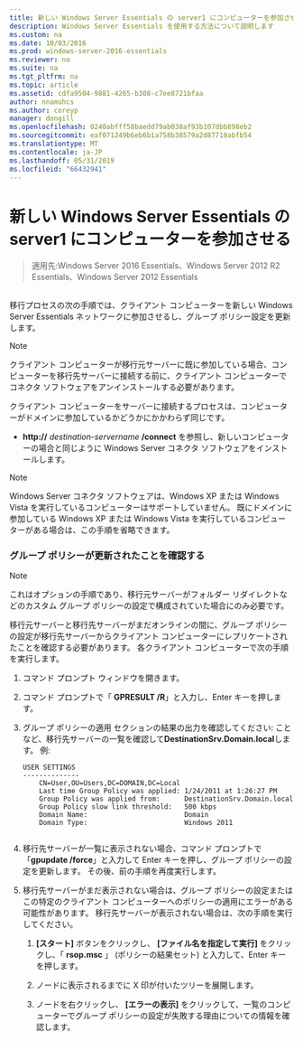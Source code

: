 ```yaml
---
title: 新しい Windows Server Essentials の server1 にコンピューターを参加させる
description: Windows Server Essentials を使用する方法について説明します
ms.custom: na
ms.date: 10/03/2016
ms.prod: windows-server-2016-essentials
ms.reviewer: na
ms.suite: na
ms.tgt_pltfrm: na
ms.topic: article
ms.assetid: cdfa9504-9881-4265-b308-c7ee8721bfaa
author: nnamuhcs
ms.author: coreyp
manager: dongill
ms.openlocfilehash: 0240abfff58baedd79ab038af93b107dbb898eb2
ms.sourcegitcommit: eaf071249b6eb6b1a758b38579a2d87710abfb54
ms.translationtype: MT
ms.contentlocale: ja-JP
ms.lasthandoff: 05/31/2019
ms.locfileid: "66432941"
---
```

# <a name="join-computers-to-the-new-windows-server-essentials-server1"></a>新しい Windows Server Essentials の server1 にコンピューターを参加させる

>適用先:Windows Server 2016 Essentials、Windows Server 2012 R2 Essentials、Windows Server 2012 Essentials

##  <a name="BKMK_JoinComputers"></a>   
 移行プロセスの次の手順では、クライアント コンピューターを新しい Windows Server Essentials ネットワークに参加させるし、グループ ポリシー設定を更新します。  
  
> [!NOTE]
>  クライアント コンピューターが移行元サーバーに既に参加している場合、コンピューターを移行先サーバーに接続する前に、クライアント コンピューターでコネクタ ソフトウェアをアンインストールする必要があります。  
  
 クライアント コンピューターをサーバーに接続するプロセスは、コンピューターがドメインに参加しているかどうかにかかわらず同じです。  
  
- **http://** <em>destination-servername</em> **/connect** を参照し、新しいコンピューターの場合と同じように Windows Server コネクタ ソフトウェアをインストールします。  
  
> [!NOTE]
>  Windows Server コネクタ ソフトウェアは、Windows XP または Windows Vista を実行しているコンピューターはサポートしていません。 既にドメインに参加している Windows XP または Windows Vista を実行しているコンピューターがある場合は、この手順を省略できます。  
  
### <a name="ensure-that-group-policy-has-updated"></a>グループ ポリシーが更新されたことを確認する  
  
> [!NOTE]
>  これはオプションの手順であり、移行元サーバーがフォルダー リダイレクトなどのカスタム グループ ポリシーの設定で構成されていた場合にのみ必要です。  
  
 移行元サーバーと移行先サーバーがまだオンラインの間に、グループ ポリシーの設定が移行先サーバーからクライアント コンピューターにレプリケートされたことを確認する必要があります。 各クライアント コンピューターで次の手順を実行します。  
  
1.  コマンド プロンプト ウィンドウを開きます。  
  
2.  コマンド プロンプトで「 **GPRESULT /R**」と入力し、Enter キーを押します。  
  
3.  グループ ポリシーの適用 セクションの結果の出力を確認してください: ことなど、移行先サーバーの一覧を確認して**DestinationSrv.Domain.local**します。 例:  
  
    ```  
    USER SETTINGS  
    --------------  
        CN=User,OU=Users,DC=DOMAIN,DC=Local  
        Last time Group Policy was applied: 1/24/2011 at 1:26:27 PM  
        Group Policy was applied from:      DestinationSrv.Domain.local  
        Group Policy slow link threshold:   500 kbps  
        Domain Name:                        Domain  
        Domain Type:                        Windows 2011  
  
    ```  
  
4.  移行先サーバーが一覧に表示されない場合、コマンド プロンプトで「**gpupdate /force**」と入力して Enter キーを押し、グループ ポリシーの設定を更新します。 その後、前の手順を再度実行します。  
  
5.  移行先サーバーがまだ表示されない場合は、グループ ポリシーの設定またはこの特定のクライアント コンピューターへのポリシーの適用にエラーがある可能性があります。 移行先サーバーが表示されない場合は、次の手順を実行してください。  
  
    1.  **[スタート]** ボタンをクリックし、 **[ファイル名を指定して実行]** をクリックし、「 **rsop.msc** 」 (ポリシーの結果セット) と入力して、Enter キーを押します。  
  
    2.  ノードに表示されるまでに X 印が付いたツリーを展開します。  
  
    3.  ノードを右クリックし、 **[エラーの表示]** をクリックして、一覧のコンピューターでグループ ポリシーの設定が失敗する理由についての情報を確認します。

